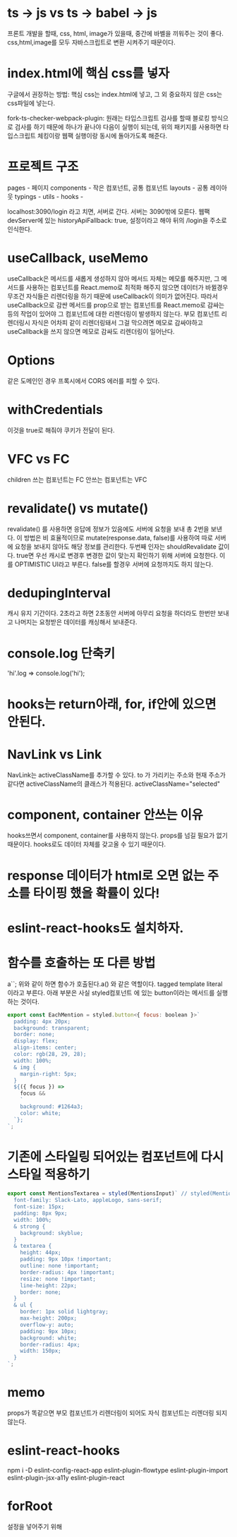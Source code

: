 # ts -> js vs ts -> babel -> js
프론트 개발을 할때, css, html, image가 있을때, 중간에 바벨을 끼워주는 것이 좋다.
css,html,image를 모두 자바스크립트로 변환 시켜주기 때문이다.

# index.html에 핵심 css를 넣자
구글에서 권장하는 방법: 핵심 css는 index.html에 넣고, 그 외 중요하지 않은 css는 css파일에 넣는다.

fork-ts-checker-webpack-plugin: 
원래는 타입스크립트 검사를 할때 블로킹 방식으로 검사를 하기 때문에 하나가 끝나야 다음이 실행이 되는데,
위의 패키지를 사용하면 타입스크립트 체킹이랑 웹팩 실행이랑 동시에 돌아가도록 해준다.

# 프로젝트 구조

pages - 페이지
components - 작은 컴포넌트, 공통 컴포넌트
layouts - 공통 레이아웃
typings -
utils - 
hooks - 

localhost:3090/login 라고 치면, 서버로 간다. 서버는 3090밖에 모른다. 웹팩 devServer에 있는 historyApiFallback: true, 
설정이라고 해야 뒤의 /login을 주소로 인식한다.

# useCallback, useMemo
useCallback은 메서드를 새롭게 생성하지 않아 메서드 자체는 메모를 해주지만, 그 메서드를 사용하는 컴포넌트를 React.memo로 최적화 해주지 않으면
데이터가 바뀔경우 무조건 자식들은 리렌더링을 하기 때문에 useCallback이 의미가 없어진다. 따라서 useCallback으로 감싼 메서드를 prop으로 받는 컴포넌트를 React.memo로 감싸는 등의 작업이 있어야 그 컴포넌트에 대한 리렌더링이 발생하지 않는다.
부모 컴포넌트 리렌더링시 자식은 어차피 같이 리렌더링돼서 그걸 막으려면 메모로 감싸야하고 useCallback을 쓰지 않으면 메모로 감싸도 리렌더링이 일어난다. 

# Options 
같은 도메인인 경우 프록시에서 CORS 에러를 피할 수 있다.

# withCredentials 
이것을 true로 해줘야 쿠키가 전달이 된다.

# VFC vs FC
children 쓰는 컴포넌트는 FC 안쓰는 컴포넌트는 VFC

# revalidate() vs mutate()
revalidate() 를 사용하면 응답에 정보가 있음에도 서버에 요청을 보내 총 2번을 보낸다.
이 방법은 비 효율적이므로 mutate(response.data, false)를 사용하여 따로 서버에 요청을 보내지 않아도 해당 정보를 관리한다.
두번째 인자는 shouldRevalidate 값이다. true면 우선 캐시로 변경후 변경한 값이 맞는지 확인하기 위해 서버에 요청한다. 이를 OPTIMISTIC UI라고 부른다.
false를 할경우 서버에 요청까지도 하지 않는다.

# dedupingInterval
캐시 유지 기간이다. 2초라고 하면 2초동안 서버에 아무리 요청을 하더라도 한번만 보내고 나머지는 요청받은 데이터를 캐싱해서 보내준다.

# console.log 단축키
'hi'.log => console.log('hi');

# hooks는 return아래, for, if안에 있으면 안된다.

# NavLink vs Link
NavLink는 activeClassName를 추가할 수 있다.
to 가 가리키는 주소와 현재 주소가 같다면 activeClassName의 클래스가 적용된다.
activeClassName="selected" 

# component, container 안쓰는 이유
hooks쓰면서 component, container를 사용하지 않는다.
props를 넘길 필요가 없기 때문이다. hooks로도 데이터 자체를 갖고올 수 있기 때문이다.

# response 데이터가 html로 오면 없는 주소를 타이핑 했을 확률이 있다!

# eslint-react-hooks도 설치하자.


# 함수를 호출하는 또 다른 방법
a``;
위와 같이 하면 함수가 호출된다.a() 와 같은 역할이다.
tagged template literal 이라고 부른다.
아래 부분은 사실 styled컴포넌트 에 있는 button이라는 메서드를 실행하는 것이다.
```js
export const EachMention = styled.button<{ focus: boolean }>`
  padding: 4px 20px;
  background: transparent;
  border: none;
  display: flex;
  align-items: center;
  color: rgb(28, 29, 28);
  width: 100%;
  & img {
    margin-right: 5px;
  }
  ${({ focus }) =>
    focus &&
    `
    background: #1264a3;
    color: white;
  `};
`;
```

# 기존에 스타일링 되어있는 컴포넌트에 다시 스타일 적용하기
```js
export const MentionsTextarea = styled(MentionsInput)` // styled(MentionsInput)을 사용하여 스타일이 적용 되어있는 MentionInput에 또 다시 스타일 적용하기
  font-family: Slack-Lato, appleLogo, sans-serif;
  font-size: 15px;
  padding: 8px 9px;
  width: 100%;
  & strong {
    background: skyblue;
  }
  & textarea {
    height: 44px;
    padding: 9px 10px !important;
    outline: none !important;
    border-radius: 4px !important;
    resize: none !important;
    line-height: 22px;
    border: none;
  }
  & ul {
    border: 1px solid lightgray;
    max-height: 200px;
    overflow-y: auto;
    padding: 9px 10px;
    background: white;
    border-radius: 4px;
    width: 150px;
  }
`;
```

# memo
props가 똑같으면 부모 컴포넌트가 리렌더링이 되어도 자식 컴포넌트는 리렌더링 되지 않는다.

# eslint-react-hooks
npm i -D eslint-config-react-app eslint-plugin-flowtype eslint-plugin-import eslint-plugin-jsx-a11y eslint-plugin-react


# forRoot
설정을 넣어주기 위해

